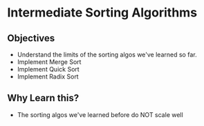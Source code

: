 # Intermediate Sorting Algorithms
## Objectives
- Understand the limits of the sorting algos we've learned so far.
- Implement Merge Sort
- Implement Quick Sort
- Implement Radix Sort

## Why Learn this?
- The sorting algos we've learned before do NOT scale well
